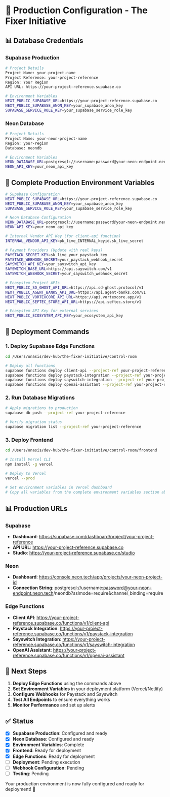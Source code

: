 # 🚀 Production Configuration - The Fixer Initiative

## 📊 **Database Credentials**

### **Supabase Production**
```bash
# Project Details
Project Name: your-project-name
Project Reference: your-project-reference
Region: Your Region
API URL: https://your-project-reference.supabase.co

# Environment Variables
NEXT_PUBLIC_SUPABASE_URL=https://your-project-reference.supabase.co
NEXT_PUBLIC_SUPABASE_ANON_KEY=your_supabase_anon_key
SUPABASE_SERVICE_ROLE_KEY=your_supabase_service_role_key
```

### **Neon Database**
```bash
# Project Details
Project Name: your-neon-project-name
Region: your-region
Database: neondb

# Environment Variables
NEON_DATABASE_URL=postgresql://username:password@your-neon-endpoint.neon.tech/neondb?sslmode=require&channel_binding=require
NEON_API_KEY=your_neon_api_key
```

## 🔧 **Complete Production Environment Variables**

```bash
# Supabase Configuration
NEXT_PUBLIC_SUPABASE_URL=https://your-project-reference.supabase.co
NEXT_PUBLIC_SUPABASE_ANON_KEY=your_supabase_anon_key
SUPABASE_SERVICE_ROLE_KEY=your_supabase_service_role_key

# Neon Database Configuration
NEON_DATABASE_URL=postgresql://username:password@your-neon-endpoint.neon.tech/neondb?sslmode=require&channel_binding=require
NEON_API_KEY=your_neon_api_key

# Internal Vendor API Key (for client-api function)
INTERNAL_VENDOR_API_KEY=pk_live_INTERNAL_keyid.sk_live_secret

# Payment Providers (Update with real keys)
PAYSTACK_SECRET_KEY=sk_live_your_paystack_key
PAYSTACK_WEBHOOK_SECRET=your_paystack_webhook_secret
SAYSWITCH_API_KEY=your_sayswitch_api_key
SAYSWITCH_BASE_URL=https://api.sayswitch.com/v1
SAYSWITCH_WEBHOOK_SECRET=your_sayswitch_webhook_secret

# Ecosystem Project APIs
NEXT_PUBLIC_SD_GHOST_API_URL=https://api.sd-ghost.protocol/v1
NEXT_PUBLIC_AGENT_BANKS_API_URL=https://api.agent-banks.com/v1
NEXT_PUBLIC_VORTEXCORE_API_URL=https://api.vortexcore.app/v1
NEXT_PUBLIC_SEFTEC_STORE_API_URL=https://api.seftec.store/v1

# Ecosystem API Key for external services
NEXT_PUBLIC_ECOSYSTEM_API_KEY=your_ecosystem_api_key
```

## 🚀 **Deployment Commands**

### **1. Deploy Supabase Edge Functions**
```bash
cd /Users/onasis/dev-hub/the-fixer-initiative/control-room

# Deploy all functions
supabase functions deploy client-api --project-ref your-project-reference
supabase functions deploy paystack-integration --project-ref your-project-reference
supabase functions deploy sayswitch-integration --project-ref your-project-reference
supabase functions deploy openai-assistant --project-ref your-project-reference
```

### **2. Run Database Migrations**
```bash
# Apply migrations to production
supabase db push --project-ref your-project-reference

# Verify migration status
supabase migration list --project-ref your-project-reference
```

### **3. Deploy Frontend**
```bash
cd /Users/onasis/dev-hub/the-fixer-initiative/control-room/frontend

# Install Vercel CLI
npm install -g vercel

# Deploy to Vercel
vercel --prod

# Set environment variables in Vercel dashboard
# Copy all variables from the complete environment variables section above
```

## 📊 **Production URLs**

### **Supabase**
- **Dashboard**: https://supabase.com/dashboard/project/your-project-reference
- **API URL**: https://your-project-reference.supabase.co
- **Studio**: https://your-project-reference.supabase.co/studio

### **Neon**
- **Dashboard**: https://console.neon.tech/app/projects/your-neon-project-id
- **Connection String**: postgresql://username:password@your-neon-endpoint.neon.tech/neondb?sslmode=require&channel_binding=require

### **Edge Functions**
- **Client API**: https://your-project-reference.supabase.co/functions/v1/client-api
- **Paystack Integration**: https://your-project-reference.supabase.co/functions/v1/paystack-integration
- **Sayswitch Integration**: https://your-project-reference.supabase.co/functions/v1/sayswitch-integration
- **OpenAI Assistant**: https://your-project-reference.supabase.co/functions/v1/openai-assistant

## 🔧 **Next Steps**

1. **Deploy Edge Functions** using the commands above
2. **Set Environment Variables** in your deployment platform (Vercel/Netlify)
3. **Configure Webhooks** for Paystack and Sayswitch
4. **Test All Endpoints** to ensure everything works
5. **Monitor Performance** and set up alerts

## ✅ **Status**

- [x] **Supabase Production**: Configured and ready
- [x] **Neon Database**: Configured and ready  
- [x] **Environment Variables**: Complete
- [x] **Frontend**: Ready for deployment
- [x] **Edge Functions**: Ready for deployment
- [ ] **Deployment**: Pending execution
- [ ] **Webhook Configuration**: Pending
- [ ] **Testing**: Pending

Your production environment is now fully configured and ready for deployment! 🚀
